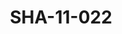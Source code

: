 ---
pid: SHA-11-022
title: SHA-11-022
language: en
original_label: 
rights: Sharhabil Ahmed
location_of_original: Sharhabil Ahmed
photographer_or_studio: Jurg Kobler
scanned_from: photograph 15.8 by 20.7
_date: '1966'
location: Ethiopia, Addis Ababa
description: Commander of Ethiopian Airforce Colonel Aberra Mariam and memberr of
  Harambe
additional_notes: 
permission_display: 'yes'
on_server: 'no'
on_website: 'no'
permalink: /photopages/en/SHA-11-022
layout: photo-page
---